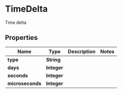 

# TimeDelta

Time delta

## Properties

Name | Type | Description | Notes
------------ | ------------- | ------------- | -------------
**type** | **String** |  | 
**days** | **Integer** |  | 
**seconds** | **Integer** |  | 
**microseconds** | **Integer** |  | 



